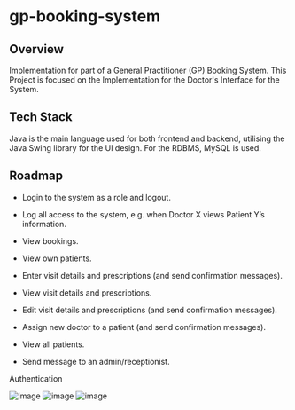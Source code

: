 # gp-booking-system


## Overview
Implementation for part of a General Practitioner (GP) Booking System. This Project is focused on the Implementation for the Doctor's Interface for the System.


## Tech Stack
Java is the main language used for both frontend and backend, utilising the Java Swing library for the UI design. For the RDBMS, MySQL is used.


## Roadmap
- Login to the system as a role and logout.

- Log all access to the system, e.g. when Doctor X views Patient Y’s information.

- View bookings.

- View own patients.

- Enter visit details and prescriptions (and send confirmation messages).

- View visit details and prescriptions.

- Edit visit details and prescriptions (and send confirmation messages).

- Assign new doctor to a patient (and send confirmation messages).

- View all patients.

- Send message to an admin/receptionist.



Authentication 

![image](https://github.com/user-attachments/assets/f7b132fd-9e29-4a6a-9d84-fd4b61500675)
![image](https://github.com/user-attachments/assets/701a60ad-3522-496b-b409-2733aeee21f6)
![image](https://github.com/user-attachments/assets/135a05b8-a531-4987-a95d-daf3306d8a34)
